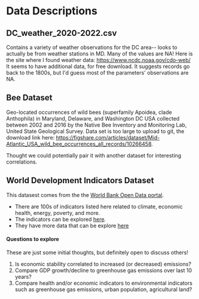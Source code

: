 # Data Descriptions

## DC_weather_2020-2022.csv
Contains a variety of weather observations for the DC area-- looks to actually be from weather stations in MD. Many of the values are NA!
Here is the site where I found weather data: https://www.ncdc.noaa.gov/cdo-web/
It seems to have additional data, for free download. It suggests records go back to the 1800s, but I'd guess most of the parameters' observations are NA.

## Bee Dataset
Geo-located occurrences of wild bees (superfamily Apoidea, clade Anthophila) in Maryland, Delaware, and Washington DC USA collected between 2002 and 2016 by the Native Bee Inventory and Monitoring Lab, United State Geological Survey. Data set is too large to upload to git, the download link here: https://figshare.com/articles/dataset/Mid-Atlantic_USA_wild_bee_occurrences_all_records/10266458.

Thought we could potentially pair it with another dataset for interesting correlations.

## World Development Indicators Dataset
This datasest comes from the the [World Bank Open Data portal](https://data.worldbank.org/).
- There are 100s of indicators listed here related to climate, economic health, energy, poverty, and more.
- The indicators can be explored [here](https://data.worldbank.org/indicator).
- They have more data that can be explore [here](https://databank.worldbank.org/databases)

#### Questions to explore
These are just some initial thoughts, but definitely open to discuss others!
1. Is economic stability correlated to increased (or decreased) emissions?
2. Compare GDP growth/decline to greenhouse gas emissions over last 10 years?
3. Compare health and/or economic indicators to environmental indicators such as greenhouse gas emissions, urban population, agricultural land?